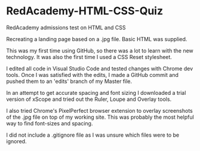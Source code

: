 # RedAcademy-HTML-CSS-Quiz
RedAcademy admissions test on HTML and CSS

Recreating a landing page based on a .jpg file. Basic HTML was supplied.

This was my first time using GitHub, so there was a lot to learn with the new technology. It was also the first time I used a CSS Reset stylesheet.

I edited all code in Visual Studio Code and tested changes with Chrome dev tools. Once I was satisfied with the edits, I made a GitHub commit and pushed them to an 'edits' branch of my Master file.

In an attempt to get accurate spacing and font sizing I downloaded a trial version of xScope and tried out the Ruler, Loupe and Overlay tools.

I also tried Chrome's PixelPerfect browser extension to overlay screenshots of the .jpg file on top of my working site. This was probably the most helpful way to find font-sizes and spacing.

I did not include a .gitignore file as I was unsure which files were to be ignored.
